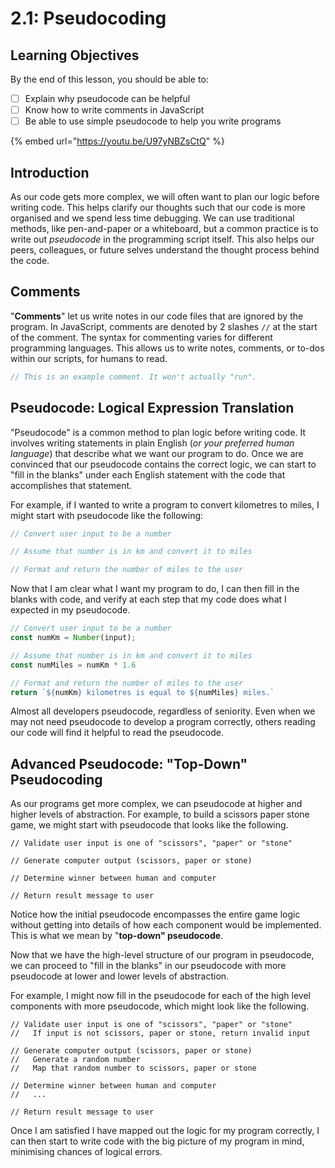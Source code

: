 # 2.1: Pseudocoding

## Learning Objectives

By the end of this lesson, you should be able to:

* [ ] Explain why pseudocode can be helpful
* [ ] Know how to write comments in JavaScript
* [ ] Be able to use simple pseudocode to help you write programs

{% embed url="https://youtu.be/U97yNBZsCtQ" %}

## Introduction

As our code gets more complex, we will often want to plan our logic before writing code. This helps clarify our thoughts such that our code is more organised and we spend less time debugging. We can use traditional methods, like pen-and-paper or a whiteboard, but a common practice is to write out _pseudocode_ in the programming script itself. This also helps our peers, colleagues, or future selves understand the thought process behind the code.

## Comments

"**Comments**" let us write notes in our code files that are ignored by the program. In JavaScript, comments are denoted by 2 slashes `//` at the start of the comment. The syntax for commenting varies for different programming languages. This allows us to write notes, comments, or to-dos within our scripts, for humans to read.

```javascript
// This is an example comment. It won't actually "run".
```

## Pseudocode: Logical Expression Translation

"Pseudocode" is a common method to plan logic before writing code. It involves writing statements in plain English (_or your preferred human language_) that describe what we want our program to do. Once we are convinced that our pseudocode contains the correct logic, we can start to "fill in the blanks" under each English statement with the code that accomplishes that statement.

For example, if I wanted to write a program to convert kilometres to miles, I might start with pseudocode like the following:

```javascript
// Convert user input to be a number

// Assume that number is in km and convert it to miles

// Format and return the number of miles to the user
```

Now that I am clear what I want my program to do, I can then fill in the blanks with code, and verify at each step that my code does what I expected in my pseudocode.

```javascript
// Convert user input to be a number
const numKm = Number(input);

// Assume that number is in km and convert it to miles
const numMiles = numKm * 1.6

// Format and return the number of miles to the user
return `${numKm} kilometres is equal to ${numMiles} miles.`
```

Almost all developers pseudocode, regardless of seniority. Even when we may not need pseudocode to develop a program correctly, others reading our code will find it helpful to read the pseudocode.

## Advanced Pseudocode: "Top-Down" Pseudocoding

As our programs get more complex, we can pseudocode at higher and higher levels of abstraction. For example, to build a scissors paper stone game, we might start with pseudocode that looks like the following.

```
// Validate user input is one of "scissors", "paper" or "stone"

// Generate computer output (scissors, paper or stone)

// Determine winner between human and computer

// Return result message to user
```

Notice how the initial pseudocode encompasses the entire game logic without getting into details of how each component would be implemented. This is what we mean by "**top-down" pseudocode**.&#x20;

Now that we have the high-level structure of our program in pseudocode, we can proceed to "fill in the blanks" in our pseudocode with more pseudocode at lower and lower levels of abstraction.

For example, I might now fill in the pseudocode for each of the high level components with more pseudocode, which might look like the following.

```
// Validate user input is one of "scissors", "paper" or "stone"
//   If input is not scissors, paper or stone, return invalid input

// Generate computer output (scissors, paper or stone)
//   Generate a random number
//   Map that random number to scissors, paper or stone

// Determine winner between human and computer
//   ...

// Return result message to user
```

Once I am satisfied I have mapped out the logic for my program correctly, I can then start to write code with the big picture of my program in mind, minimising chances of logical errors.

